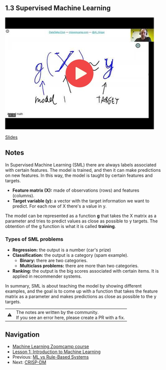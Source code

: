 ## 1.3 Supervised Machine Learning

<a href="https://www.youtube.com/watch?v=j9kcEuGcC2Y&list=PL3MmuxUbc_hIhxl5Ji8t4O6lPAOpHaCLR&index=4"><img src="images/thumbnail-1-03.jpg"></a>

[Slides](https://www.slideshare.net/AlexeyGrigorev/ml-zoomcamp-13-supervised-machine-learning)


## Notes

In Supervised Machine Learning (SML) there are always labels associated with certain features.
The model is trained, and then it can make predictions on new features. In this way, the model
is taught by certain features and targets. 

* **Feature matrix (X):** made of observations (rows) and features (columns).
* **Target variable (y):** a vector with the target information we want to predict. For each row of X there's a value in y.


The model can be represented as a function **g** that takes the X matrix as a parameter and tries
to predict values as close as possible to y targets. 
The obtention of the g function is what it is called **training**.

### Types of SML problems 

* **Regression:** the output is a number (car's prize)
* **Classification:** the output is a category (spam example). 
	* **Binary:** there are two categories. 
	* **Multiclass problems:** there are more than two categories. 
* **Ranking:** the output is the big scores associated with certain items. It is applied in recommender systems. 

In summary, SML is about teaching the model by showing different examples, and the goal is
to come up with a function that takes the feature matrix as a
parameter and makes predictions as close as possible to the y targets. 



<table>
   <tr>
      <td>⚠️</td>
      <td>
         The notes are written by the community. <br>
         If you see an error here, please create a PR with a fix.
      </td>
   </tr>
</table>

## Navigation

* [Machine Learning Zoomcamp course](../)
* [Lesson 1: Introduction to Machine Learning](./)
* Previous: [ML vs Rule-Based Systems](02-ml-vs-rules.md)
* Next: [CRISP-DM](04-crisp-dm.md)
